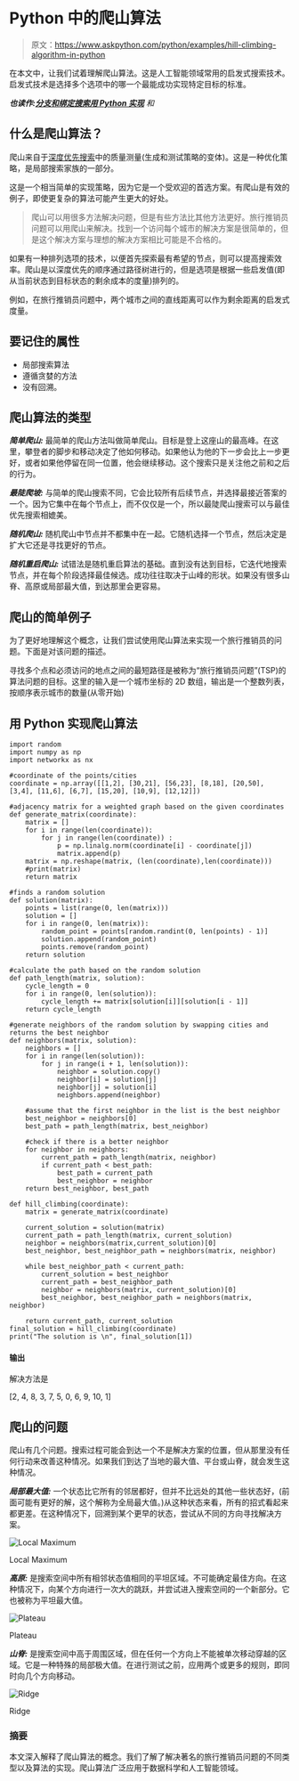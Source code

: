 # Python 中的爬山算法

> 原文：<https://www.askpython.com/python/examples/hill-climbing-algorithm-in-python>

在本文中，让我们试着理解爬山算法。这是人工智能领域常用的启发式搜索技术。启发式技术是选择多个选项中的哪一个最能成功实现特定目标的标准。

***也读作:[分支和绑定搜索用 Python 实现](https://www.askpython.com/python/examples/branch-and-bound-search)** 和*

## 什么是爬山算法？

爬山来自于[深度优先搜索](https://www.askpython.com/python/examples/depth-first-search-in-a-graph)中的质量测量(生成和测试策略的变体)。这是一种优化策略，是局部搜索家族的一部分。

这是一个相当简单的实现策略，因为它是一个受欢迎的首选方案。有爬山是有效的例子，即使更复杂的算法可能产生更大的好处。

> 爬山可以用很多方法解决问题，但是有些方法比其他方法更好。旅行推销员问题可以用爬山来解决。找到一个访问每个城市的解决方案是很简单的，但是这个解决方案与理想的解决方案相比可能是不合格的。

如果有一种排列选项的技术，以便首先探索最有希望的节点，则可以提高搜索效率。爬山是以深度优先的顺序通过路径树进行的，但是选项是根据一些启发值(即从当前状态到目标状态的剩余成本的度量)排列的。

例如，在旅行推销员问题中，两个城市之间的直线距离可以作为剩余距离的启发式度量。

## 要记住的属性

*   局部搜索算法
*   遵循贪婪的方法
*   没有回溯。

## 爬山算法的类型

***简单爬山:*** 最简单的爬山方法叫做简单爬山。目标是登上这座山的最高峰。在这里，攀登者的脚步和移动决定了他如何移动。如果他认为他的下一步会比上一步更好，或者如果他停留在同一位置，他会继续移动。这个搜索只是关注他之前和之后的行为。

***最陡爬坡:*** 与简单的爬山搜索不同，它会比较所有后续节点，并选择最接近答案的一个。因为它集中在每个节点上，而不仅仅是一个，所以最陡爬山搜索可以与最佳优先搜索相媲美。

***随机爬山:*** 随机爬山中节点并不都集中在一起。它随机选择一个节点，然后决定是扩大它还是寻找更好的节点。

***随机重启爬山:*** 试错法是随机重启算法的基础。直到没有达到目标，它迭代地搜索节点，并在每个阶段选择最佳候选。成功往往取决于山峰的形状。如果没有很多山脊、高原或局部最大值，到达那里会更容易。

## 爬山的简单例子

为了更好地理解这个概念，让我们尝试使用爬山算法来实现一个旅行推销员的问题。下面是对该问题的描述。

寻找多个点和必须访问的地点之间的最短路径是被称为“旅行推销员问题”(TSP)的算法问题的目标。这里的输入是一个城市坐标的 2D 数组，输出是一个整数列表，按顺序表示城市的数量(从零开始)

## 用 Python 实现爬山算法

```
import random
import numpy as np
import networkx as nx

#coordinate of the points/cities
coordinate = np.array([[1,2], [30,21], [56,23], [8,18], [20,50], [3,4], [11,6], [6,7], [15,20], [10,9], [12,12]])

#adjacency matrix for a weighted graph based on the given coordinates
def generate_matrix(coordinate):
    matrix = []
    for i in range(len(coordinate)):
        for j in range(len(coordinate)) :       
            p = np.linalg.norm(coordinate[i] - coordinate[j])
            matrix.append(p)
    matrix = np.reshape(matrix, (len(coordinate),len(coordinate)))
    #print(matrix)
    return matrix

#finds a random solution    
def solution(matrix):
    points = list(range(0, len(matrix)))
    solution = []
    for i in range(0, len(matrix)):
        random_point = points[random.randint(0, len(points) - 1)]
        solution.append(random_point)
        points.remove(random_point)
    return solution

#calculate the path based on the random solution
def path_length(matrix, solution):
    cycle_length = 0
    for i in range(0, len(solution)):
        cycle_length += matrix[solution[i]][solution[i - 1]]
    return cycle_length

#generate neighbors of the random solution by swapping cities and returns the best neighbor
def neighbors(matrix, solution):
    neighbors = []
    for i in range(len(solution)):
        for j in range(i + 1, len(solution)):
            neighbor = solution.copy()
            neighbor[i] = solution[j]
            neighbor[j] = solution[i]
            neighbors.append(neighbor)

    #assume that the first neighbor in the list is the best neighbor      
    best_neighbor = neighbors[0]
    best_path = path_length(matrix, best_neighbor)

    #check if there is a better neighbor
    for neighbor in neighbors:
        current_path = path_length(matrix, neighbor)
        if current_path < best_path:
            best_path = current_path
            best_neighbor = neighbor
    return best_neighbor, best_path

def hill_climbing(coordinate):
    matrix = generate_matrix(coordinate)

    current_solution = solution(matrix)
    current_path = path_length(matrix, current_solution)
    neighbor = neighbors(matrix,current_solution)[0]
    best_neighbor, best_neighbor_path = neighbors(matrix, neighbor)

    while best_neighbor_path < current_path:
        current_solution = best_neighbor
        current_path = best_neighbor_path
        neighbor = neighbors(matrix, current_solution)[0]
        best_neighbor, best_neighbor_path = neighbors(matrix, neighbor)

    return current_path, current_solution
final_solution = hill_climbing(coordinate)
print("The solution is \n", final_solution[1])

```

#### **输出**

解决方法是

[2, 4, 8, 3, 7, 5, 0, 6, 9, 10, 1]

## 爬山的问题

爬山有几个问题。搜索过程可能会到达一个不是解决方案的位置，但从那里没有任何行动来改善这种情况。如果我们到达了当地的最大值、平台或山脊，就会发生这种情况。

***局部最大值:*** 一个状态比它所有的邻居都好，但并不比远处的其他一些状态好，(前面可能有更好的解，这个解称为全局最大值。)从这种状态来看，所有的招式看起来都更差。在这种情况下，回溯到某个更早的状态，尝试从不同的方向寻找解决方案。

![Local Maximum](img/e1e61ec9c3d4e24fd9ff88ada8e8bdab.png)

Local Maximum

***高原:*** 是搜索空间中所有相邻状态值相同的平坦区域。不可能确定最佳方向。在这种情况下，向某个方向进行一次大的跳跃，并尝试进入搜索空间的一个新部分。它也被称为平坦最大值。

![Plateau](img/bd0e4a5ae6190b9b1ed693360e39a87d.png)

Plateau

***山脊:*** 是搜索空间中高于周围区域，但在任何一个方向上不能被单次移动穿越的区域。它是一种特殊的局部极大值。在进行测试之前，应用两个或更多的规则，即同时向几个方向移动。

![Ridge](img/9ba33c41da36d224d249cb3e5be61acf.png)

Ridge

### 摘要

本文深入解释了爬山算法的概念。我们了解了解决著名的旅行推销员问题的不同类型以及算法的实现。爬山算法广泛应用于数据科学和人工智能领域。